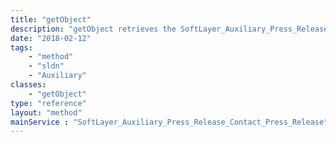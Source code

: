 ```yaml
---
title: "getObject"
description: "getObject retrieves the SoftLayer_Auxiliary_Press_Release_Contact object whose contact id number corresponds to the ID number of the init parameter passed to the SoftLayer_Auxiliary_Press_Release service. "
date: "2018-02-12"
tags:
    - "method"
    - "sldn"
    - "Auxiliary"
classes:
    - "getObject"
type: "reference"
layout: "method"
mainService : "SoftLayer_Auxiliary_Press_Release_Contact_Press_Release"
---
```

